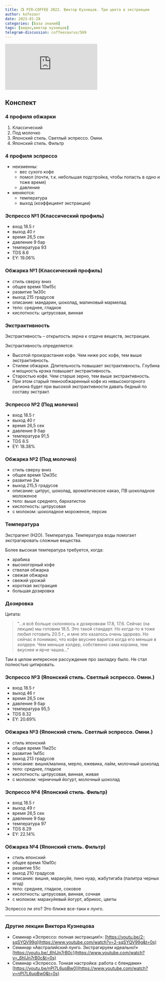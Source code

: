 ```yaml
---
title: 📺 PIR—COFFEE 2022. Виктор Кузнецов. Три цвета в экстракции
author: kofezavr
date: 2023-01-28
categories: [База знаний]
tags: [видео,виктор кузнецов]
telegram-discussion: coffeesaurus/569
---
```

<p><div class="youtube-wrapper"><iframe src="https://www.youtube.com/embed/TyfGrnhKSvQ" title="YouTube video player" frameborder="0" allow="accelerometer; autoplay; clipboard-write; encrypted-media; gyroscope; picture-in-picture" allowfullscreen></iframe></div></p>

## Конспект

### 4 профиля обжарки
1. Классический
2. Под молочко
3. Японский стиль. Светлый эспрессо. Омни.
4. Японский стиль. Фильтр

### 4 профиля эспрессо
- неизменны:
	- вес сухого кофе
	- помол (почти, т.к. небольшая подстройка, чтобы попасть в одно и тоже время)
	- давление
- меняются:
	- температура
	- выход (коэффициент экстракции)

### Эспрессо №1 (Классический профиль)
- вход 18.5 г
- выход 40 г
- время 26,5 сек
- давление 9 бар
- температура 93
- TDS 8.6
- EY: 19.06%

### Обжарка №1 (Классический профиль)
- стиль сверху вниз
- общее время 10м15с
- развитие 1м30с
- выход 215 градусов
- описание: мандарин, шоколад, малиновый мармелад
- тело: среднее, гладкое
- кислотность: цитрусовая, винная

### Экстрактивность 

Экстрактивность – открытость зерна к отдаче веществ, экстракции.

Экстрактивность определяется:
- Высотой произрастания кофе. Чем ниже рос кофе, тем выше экстрактивность.
- Стилем обжарки. Длительность повышает экстрактивность. Глубина и мощность крэка повышает экстрактивность.
- Старостью кофе. Чем старше зерно, тем выше экстрактивность.
- При этом старый темнообжаренный кофе из невысокогорного региона будет при высокой экстрактивности давать бедный по составу экстракт.

### Эспрессо №2 (Под молочко)
- вход 18.5 г
- выход 40 г
- время 26,5 сек
- давление 9 бар
- температура 91,5
- TDS 8.5
- EY: 18.38%

### Обжарка №2 (Под молочко)
- стиль сверху вниз
- общее время 12м35с
- развитие 2м
- выход 215,5 градусов
- описание: цитрус, шоколад, ароматическое какао, ПВ шоколадное моложеное
- тело: выше среднего, бархатистое
- кислотность: цитрусовая
- с молоком: шоколадное мороженое, персик

### Температура

Экстрагент (Н2О). Температура. Температура воды помогает экстрагировать сложные вещества.

Более высокая температура требуется, когда:
- арабика
- высокогорный кофе
- ствелая обжарка
- свежая обжарка
- свежий урожай
- короткая экстракция
- большая дозировка

### Дозировка

Цитата: 
> "...я всё больше склоняюсь к дозировкам 17.8, 17.6. Сейчас (на лекции) мы готовим 18.5. Это такой стандарт. Но когда-то я тоже любил готовить 20.5 г., и мне это казалось очень здорово. Но сейчас я понимаю, что кофе вкуснее варится когда его меньше в холдере. Чем меньше холдер, собственно сама корзина, тем вкуснее и ярче чашка..."

Там в целом интересное рассуждение про закладку было. Не стал полностью цитировать.

### Эспрессо №3 (Японский стиль. Светлый эспрессо. Омни.)
- вход 18.5 г
- выход 46 г
- время 26,5 сек
- давление 9 бар
- температура 95,5
- TDS 8.32
- EY: 20.69%

### Обжарка №3 (Японский стиль. Светлый эспрессо. Омни.)
- стиль японский
- общее время 11м25с
- развитие 1м15с
- выход 213 градусов
- описание: вишня/малина, мерло, ежевика, лайм, молочный шоколад
- тело: среднее, гладкое
- кислотность: цитрусовая, винная, живая
- с молоком: черничный йогурт, молочный шоколад

### Эспрессо №4 (Японский стиль. Фильтр)
- вход 18.5 г
- выход 49 г
- время 26,5 сек
- давление 9 бар
- температура 97
- TDS 8.29
- EY: 22.14%

### Обжарка №4 (Японский стиль. Фильтр)
- стиль японский
- общее время 10м10с
- развитие 55с
- выход 210 градусов
- описание: вишня, маракуйя, пино нуар, жабутигаба (палитра черных ягод)
- тело: среднее, гладкое, соковое
- кислотность: цитрусовая, винная, сочная
- с молоком: маракуйевый йогурт, абрикос, цветы

Эспрессо ли это? Это ближе все-таки к лунго.

---
### Другие лекции Виктора Кузнецова
- Семинар «Эспрессо: полная экстракция!»: [https://youtu.be/2-sqSYQV99g](https://www.youtube.com/watch?v=2-sqSYQV99g&t=0s) 
- Семинар «Австралийский лунго. Экстрагируем идеально!» [https://youtu.be/_6hIJn7rB0c](https://www.youtube.com/watch?v=_6hIJn7rB0c&t=0s) 
- Семинар «Эспрессо. Тонкая настройка: работа с блендами» [https://youtu.be/nPI7L6upBw0](https://www.youtube.com/watch?v=nPI7L6upBw0&t=0s)